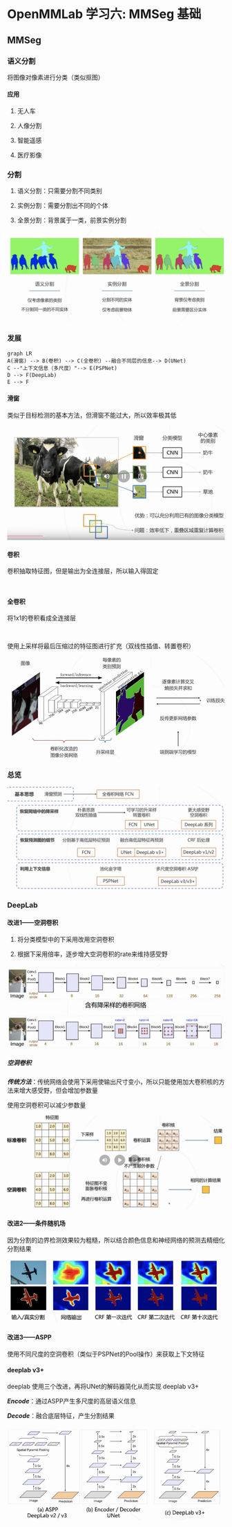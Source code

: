 # OpenMMLab 学习六: MMSeg 基础

## MMSeg

### 语义分割

将图像对像素进行分类（类似抠图）

#### 应用

1. 无人车

2. 人像分割

3. 智能遥感

4. 医疗影像

### 分割

1. 语义分割：只需要分割不同类别

2. 实例分割：需要分割出不同的个体

3. 全景分割：背景属于一类，前景实例分割

<img src="imgs/1.png">

### 发展

```mermaid
graph LR
A(滑窗) --> B(卷积) --> C(全卷积) --融合不同层的信息--> D(UNet)
C --"上下文信息（多尺度）"--> E(PSPNet)
D --> F(DeepLab)
E --> F
```

#### 滑窗

类似于目标检测的基本方法，但滑窗不能过大，所以效率极其低

<img src="imgs/2.png">

#### 卷积

卷积抽取特征图，但是输出为全连接层，所以输入得固定

<img title="" src="file:///D:/openmmlab learn/openmmlab-learn/Documents/six day/imgs/3.png" alt="">

#### 全卷积

将1x1的卷积看成全连接层

<img title="" src="file:///D:/openmmlab learn/openmmlab-learn/Documents/six day/imgs/4.png" alt="">

使用上采样将最后压缩过的特征图进行扩充（双线性插值、转置卷积）

<img src="imgs/5.png">

### 总览

<img src="imgs/10.png"   >

### DeepLab

#### 改进1——空洞卷积

1. 将分类模型中的下采用改用空洞卷积

2. 根据下采用倍率，逐步增大空洞卷积的rate来维持感受野

<img src="imgs/7.png">

##### 空洞卷积

***传统方法***：传统网络会使用下采用使输出尺寸变小，所以只能使用加大卷积核的方法来增大感受野，但会增加参数量

使用空洞卷积可以减少参数量

<img src="imgs/6.png">

#### 改进2——条件随机场

因为分割的边界检测效果较为粗糙，所以结合颜色信息和神经网络的预测去精细化分割结果

<img src="imgs/8.png">

#### 改进3——ASPP

使用不同尺度的空洞卷积（类似于PSPNet的Pool操作）来获取上下文特征

#### deeplab v3+

deeplab 使用三个改进，再将UNet的解码器简化从而实现 deeplab v3+

***Encode***：通过ASPP产生多尺度的高层语义信息

***Decode***：融合底层特征，产生分割结果

<img src="imgs/9.png">
